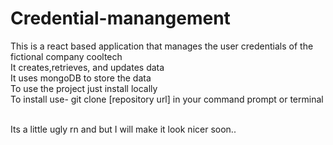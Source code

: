 # Credential-manangement
This is a react based application that manages the user credentials of the fictional company cooltech <br>
It creates,retrieves, and updates  data<br>
It uses mongoDB to store the data<br>
To use the project just install locally<br>
To install use- git clone [repository url] in your command prompt or terminal <br><br>

Its a little ugly rn and but I will make it look nicer soon..
